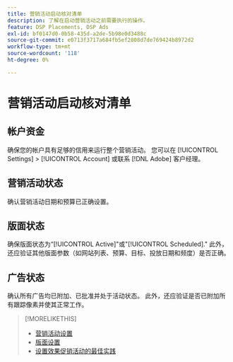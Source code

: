 ```yaml
---
title: 营销活动启动核对清单
description: 了解在启动营销活动之前需要执行的操作。
feature: DSP Placements, DSP Ads
exl-id: bf0147d0-0b58-435d-a2de-5b98e0d3488c
source-git-commit: e0713f3717a684fb5ef2808d7de769424b8972d2
workflow-type: tm+mt
source-wordcount: '118'
ht-degree: 0%

---
```


# 营销活动启动核对清单

## 帐户资金

确保您的帐户具有足够的信用来运行整个营销活动。 您可以在 [!UICONTROL Settings] > [!UICONTROL Account] 或联系 [!DNL Adobe] 客户经理。

## 营销活动状态

确认营销活动日期和预算已正确设置。

## 版面状态

确保版面状态为“[!UICONTROL Active]&quot;或&quot;[!UICONTROL Scheduled].&quot; 此外，还应验证其他版面参数（如网站列表、预算、目标、投放日期和频度）是否正确。

## 广告状态

确认所有广告均已附加、已批准并处于活动状态。 此外，还应验证是否已附加所有跟踪像素并使其正常工作。

>[!MORELIKETHIS]
>
>* [营销活动设置](/help/dsp/campaign-management/campaigns/campaign-settings.md)
>* [版面设置](/help/dsp/campaign-management/placements/placement-settings.md)
>* [设置效果促销活动的最佳实践](/help/dsp/optimization/campaign-best-practices-performance.md)

